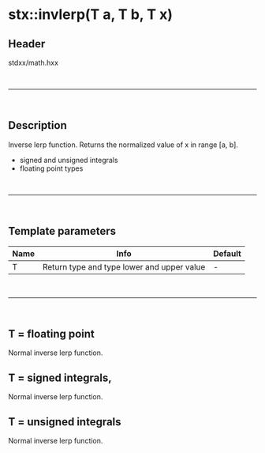 # stx::invlerp(T a, T b, T x)

## Header
stdxx/math.hxx

<br>

---

<br>

## Description

Inverse lerp function. Returns the normalized value of x in range [a, b].
- signed and unsigned integrals
- floating point types

<br>

---

<br>

## Template parameters

| Name | Info                                       | Default |
| ---- | ------------------------------------------ | ------- |
| T   | Return type and type lower and upper value | -       |

<br>

---

<br>

## T = floating point

Normal inverse lerp function.

## T = signed integrals,

Normal inverse lerp function.

## T = unsigned integrals

Normal inverse lerp function.